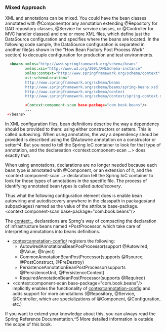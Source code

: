 ### Mixed Approach

XML and annotations can be mixed. You could have the bean classes annotated with @Component(or any annotation extending @Repository for DAO repository classes, @Service for service classes, or @Controller for MVC handler classes) and one or more XML files, which define just the DataSource configuration and specifies where the beans are located. In the following code sample, the DataSource configuration is separated in another file(as shown in the "How Bean Factory Post Process Work" section) to decouple configuration for production and test environments.
```xml
  <beans xmlns="http://www.springframework.org/schema/beans"
         xmlns:xsi="http://www.w3.org/2001/XMLSchema-instance"
         xmlns:context="http://www.springframework.org/schema/context"
         xsi:schemaLocation="
         http://www.springframework.org/schema/beans
         http://www.springframework.org/schema/beans/spring-beans.xsd
         http://www.springframework.org/schema/context
         http://www.springframework.org/schema/context/spring-context.xsd"

         <Context:component-scan base-package="com.book.beans"/>
         ...
 </beans>
```

In XML configuration files, bean definitions describe the way a dependency should be provided to them: using either constructors or setters. This is called *autowiring*. When using annotatins, the way a dependency shoud be provided is described using the @Autowire annotation on a constructor or setter^4. But you need to tell the Spring IoC container to look for that type of annotation, and the declareation <context:component-scan ...> does exactly that.

When using annotations, <bean> declarations are no longer needed because each bean type is annotated with @Component, or an extension of it, and the <context:component-scan ..> declaration tell the Spring IoC container to look for those types of annotations in the specific file. The process of identifying annotated bean types is called *autodiscovery*.

Thus what the following configuration element does is enable bean autowiring and autodiscovery anywhere in the classpath in packages(and subpackages) named as the value of the attribute base-package.
<context:component-scan base-package="com.book.beans"/>

The <context:..> declarations are Sprng's way of compacting the declaration of infrastructure beans named *PostProcessor, which take care of interpreting annotations into beans definitions.
- <context:annotation-config/> registers the following:
  - AutowiredAnnotationsBeanPosProcessor(support @Autowired, @Value, @Inject)
  - CommonAnnotationBeanPostProcessor(supports @Rsource, @PostConstruct, @PreDestroy)
  - PersistenceAnnotationBeanPostProcessor(supports @PersistenceUnit, @PersistenceContext)
  - RequiredAnnotationBeanPostProcessor(supports @Required)
- <context:component-scan base-package="com.book.beans"/> implicitly enables the functionality of <context:annotation-config> and adds support for more annotations (@Repository, @Service, @Controller, which are specializations of @Component, @Configuration, etc.)

If you want to extend your knowledge about this, you can always read the Spring Reference Documentation.^5 More detailed information is outside the scope of this book.